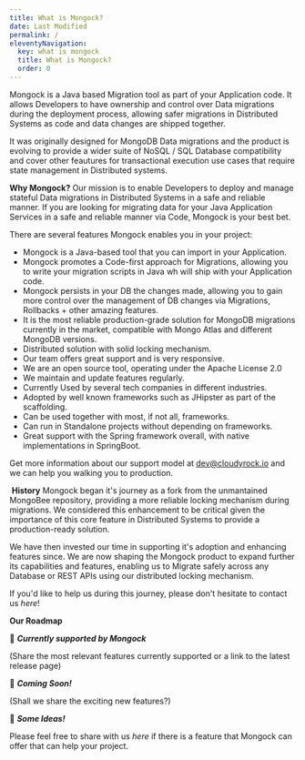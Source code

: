 ```yaml
---
title: What is Mongock?
date: Last Modified 
permalink: /
eleventyNavigation:
  key: what is mongock 
  title: What is Mongock?
  order: 0
---
```

Mongock is a Java based Migration tool as part of your Application code. It allows Developers to have ownership and control over Data migrations during the deployment process, allowing safer migrations in Distributed Systems as code and data changes are shipped together. 

It was originally designed for MongoDB Data migrations and the product is evolving to provide a wider suite of NoSQL / SQL Database compatibility and cover other feautures for transactional execution use cases that require state management in Distributed systems. 

**Why Mongock?**
Our mission is to enable Developers to deploy and manage stateful Data migrations in Distributed Systems in a safe and reliable manner. If you are looking for migrating data for your Java Application Services in a safe and reliable manner via Code, Mongock is your best bet.

There are several features Mongock enables you in your project:
- Mongock is a Java-based tool that you can import in your Application.
- Mongock promotes a Code-first approach for Migrations, allowing you to write your migration scripts in Java wh will ship with your Application code.
- Mongock persists in your DB the changes made, allowing you to gain more control over the management of DB changes via Migrations, Rollbacks + other amazing features.
- It is the most reliable production-grade solution for MongoDB migrations currently in the market, compatible with Mongo Atlas and different MongoDB versions.
- Distributed solution with solid locking mechanism.
- Our team offers great support and is very responsive.
- We are an open source tool, operating under the Apache License 2.0 
- We maintain and update features regularly.
- Currently  Used by several tech companies in different industries.
- Adopted by well known frameworks such as JHipster as part of the scaffolding.
- Can be used together with most, if not all, frameworks.
- Can run in Standalone projects without depending on frameworks.
- Great support with the Spring framework overall, with native implementations in SpringBoot.

Get more information about our support model at dev@cloudyrock.io​ and we can help you walking you to production. 

​
**History**
Mongock began it's journey as a fork from the unmantained MongoBee repository, providing a more reliable locking mechanism during migrations. We considered this enhancement to be critical given the importance of this core feature in Distributed Systems to provide a production-ready solution. 

We have then invested our time in supporting it's adoption and enhancing features since. We are now shaping the Mongock product to expand further its capabilities and features, enabling us to Migrate safely across any Database or REST APIs using our distributed locking mechanism.

If you'd like to help us during this journey, please don't hesitate to contact us _here_!


**Our Roadmap**

🚀  ***Currently supported by Mongock***

(Share the most relevant features currently supported or a link to the latest release page)

🤖  ***Coming Soon!*** 

(Shall we share the exciting new features?)

🧠  ***Some Ideas!***

Please feel free to share with us _here_ if there is a feature that Mongock can offer that can help your project. 